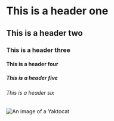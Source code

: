 <!-- Adding headers to the file -->

# This is a header one
## This is a header two
### This is a header three
#### This is a header four
##### This is a header five
###### This is a header six

<!-- Adding images to the file -->
![An image of a Yaktocat](https://octodex.github.com/images/yaktocat.png)
